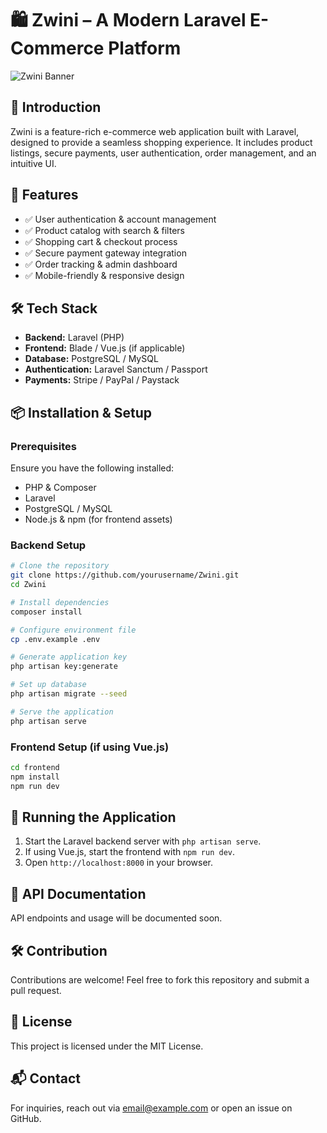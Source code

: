 # 🛍️ Zwini – A Modern Laravel E-Commerce Platform

![Zwini Banner](https://via.placeholder.com/1200x400?text=Zwini)

## 🚀 Introduction
Zwini is a feature-rich e-commerce web application built with Laravel, designed to provide a seamless shopping experience. It includes product listings, secure payments, user authentication, order management, and an intuitive UI.

## 🌟 Features
- ✅ User authentication & account management
- ✅ Product catalog with search & filters
- ✅ Shopping cart & checkout process
- ✅ Secure payment gateway integration
- ✅ Order tracking & admin dashboard
- ✅ Mobile-friendly & responsive design

## 🛠️ Tech Stack
- **Backend:** Laravel (PHP)
- **Frontend:** Blade / Vue.js (if applicable)
- **Database:** PostgreSQL / MySQL
- **Authentication:** Laravel Sanctum / Passport
- **Payments:** Stripe / PayPal / Paystack

## 📦 Installation & Setup
### Prerequisites
Ensure you have the following installed:
- PHP & Composer
- Laravel
- PostgreSQL / MySQL
- Node.js & npm (for frontend assets)

### Backend Setup
```sh
# Clone the repository
git clone https://github.com/yourusername/Zwini.git
cd Zwini

# Install dependencies
composer install

# Configure environment file
cp .env.example .env

# Generate application key
php artisan key:generate

# Set up database
php artisan migrate --seed

# Serve the application
php artisan serve
```

### Frontend Setup (if using Vue.js)
```sh
cd frontend
npm install
npm run dev
```

## 🚀 Running the Application
1. Start the Laravel backend server with `php artisan serve`.
2. If using Vue.js, start the frontend with `npm run dev`.
3. Open `http://localhost:8000` in your browser.

## 📜 API Documentation
API endpoints and usage will be documented soon.

## 🛠️ Contribution
Contributions are welcome! Feel free to fork this repository and submit a pull request.

## 📄 License
This project is licensed under the MIT License.

## 📬 Contact
For inquiries, reach out via [email@example.com](mailto:email@example.com) or open an issue on GitHub.
